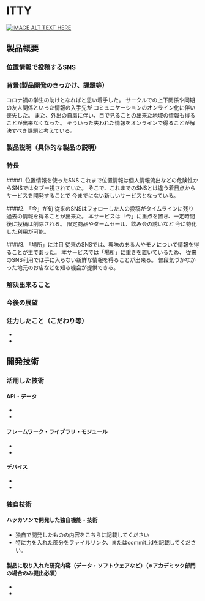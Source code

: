 # ITTY

[![IMAGE ALT TEXT HERE](https://jphacks.com/wp-content/uploads/2021/07/JPHACKS2021_ogp.jpg)](https://www.youtube.com/watch?v=LUPQFB4QyVo)

## 製品概要
### 位置情報で投稿するSNS
### 背景(製品開発のきっかけ、課題等）
コロナ禍の学生の助けとなればと思い着手した。
サークルでの上下関係や同期の友人関係といった情報の入手先が
コミュニケーションのオンライン化に伴い喪失した。
また、外出の自粛に伴い、目で見ることの出来た地域の情報も得ることが出来なくなった。
そういった失われた情報をオンラインで得ることが解決すべき課題と考えている。

### 製品説明（具体的な製品の説明）
### 特長
####1. 位置情報を使ったSNS
これまで位置情報は個人情報流出などの危険性からSNSではタブー視されていた。
そこで、これまでのSNSとは違う着目点からサービスを開発することで
今までにない新しいサービスとなっている。

####2. 「今」が旬
従来のSNSはフォローした人の投稿がタイムラインに残り
過去の情報を得ることが出来た。
本サービスは「今」に重点を置き、一定時間後に投稿は削除される。
限定商品やタームセール、飲み会の誘いなど
今に特化した利用が可能。

####3. 「場所」に注目
従来のSNSでは、興味のある人やモノについて情報を得ることが主であった。
本サービスでは「場所」に重きを置いているため、
従来のSNS利用では手に入らない新鮮な情報を得ることが出来る。
普段気づかなかった地元のお店などを知る機会が提供できる。

### 解決出来ること
### 今後の展望
### 注力したこと（こだわり等）
* 
* 

## 開発技術
### 活用した技術
#### API・データ
* 
* 

#### フレームワーク・ライブラリ・モジュール
* 
* 

#### デバイス
* 
* 

### 独自技術
#### ハッカソンで開発した独自機能・技術
* 独自で開発したものの内容をこちらに記載してください
* 特に力を入れた部分をファイルリンク、またはcommit_idを記載してください。

#### 製品に取り入れた研究内容（データ・ソフトウェアなど）（※アカデミック部門の場合のみ提出必須）
* 
* 
